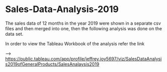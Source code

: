 # Sales-Data-Analysis-2019
The sales data of 12 months in the year 2019 were shown in a separate csv files and then merged into one, then the following analysis was done on the data set.

In order to view the Tableau Workbook of the analysis refer the link

--> https://public.tableau.com/app/profile/jeffrey.joy5697/viz/SalesDataAnalysis2019ofGeneralProducts/SalesAnalaysis2019
